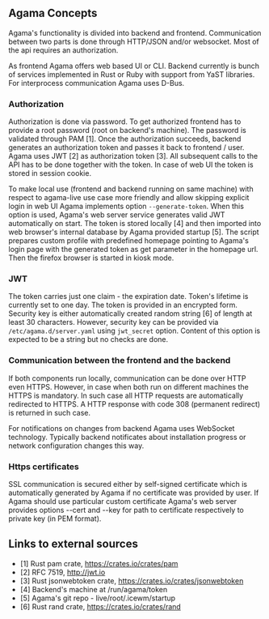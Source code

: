 ## Agama Concepts

Agama's functionality is divided into backend and frontend. Communication between two parts is done through HTTP/JSON and/or websocket. Most of the api requires an authorization.

As frontend Agama offers web based UI or CLI. Backend currently is bunch of services implemented in Rust or Ruby with support from YaST libraries. For interprocess communication Agama uses D-Bus.

### Authorization

Authorization is done via password. To get authorized frontend has to provide a root password (root on backend's machine). The password is validated through PAM [1]. Once the authorization succeeds, backend generates an authorization token and passes it back to frontend / user. Agama uses JWT [2] as authorization token [3]. All subsequent calls to the API has to be done together with the token. In case of web UI the token is stored in session cookie.

To make local use (frontend and backend running on same machine) with respect to agama-live use case more friendly and allow skipping explicit login in web UI Agama implements option ```--generate-token```. When this option is used, Agama's web server service generates valid JWT automatically on start. The token is stored locally [4] and then imported into web browser's internal database by Agama provided startup [5]. The script prepares custom profile with predefined homepage pointing to Agama's login page with the generated token as get parameter in the homepage url. Then the firefox browser is started in kiosk mode.

### JWT

The token carries just one claim - the expiration date. Token's lifetime is currently set to one day. The token is provided in an encrypted form. Security key is either automatically created random string [6] of length at least 30 characters. However, security key can be provided via ```/etc/agama.d/server.yaml``` using ```jwt_secret``` option. Content of this option is expected to be a string but no checks are done.

### Communication between the frontend and the backend

If both components run locally, communication can be done over HTTP even HTTPS. However, in case when both run on different machines the HTTPS is mandatory. In such case all HTTP requests are automatically redirected to HTTPS. A HTTP response with code 308 (permanent redirect) is returned in such case.

For notifications on changes from backend Agama uses WebSocket technology. Typically backend notificates about installation progress or network configuration changes this way.

### Https certificates

SSL communication is secured either by self-signed certificate which is automatically generated by Agama if no certificate was provided by user. If Agama should use particular custom certificate Agama's web server provides options --cert and --key for path to certificate respectively to private key (in PEM format).

## Links to external sources

- [1] Rust pam crate, https://crates.io/crates/pam
- [2] RFC 7519, http://jwt.io
- [3] Rust jsonwebtoken crate, https://crates.io/crates/jsonwebtoken
- [4] Backend's machine at /run/agama/token
- [5] Agama's git repo - live/root/.icewm/startup
- [6] Rust rand crate, https://crates.io/crates/rand
